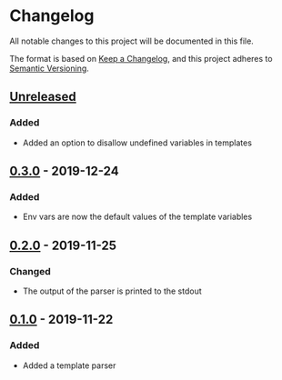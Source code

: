 # Changelog
All notable changes to this project will be documented in this file.

The format is based on [Keep a Changelog][clog], and this project adheres to [Semantic Versioning][semver].

## [Unreleased]

### Added
- Added an option to disallow undefined variables in templates

## [0.3.0] - 2019-12-24
### Added
- Env vars are now the default values of the template variables

## [0.2.0] - 2019-11-25
### Changed
- The output of the parser is printed to the stdout

## [0.1.0] - 2019-11-22
### Added
- Added a template parser


[unreleased]: https://github.com/spapanik/yashiro/compare/v0.3.0...main
[0.3.0]: https://github.com/spapanik/yashiro/compare/v0.2.0...v0.3.0
[0.2.0]: https://github.com/spapanik/yashiro/compare/v0.1.0...v0.2.0
[0.1.0]: https://github.com/spapanik/yashiro/releases/tag/v0.1.0

[clog]: https://keepachangelog.com/en/1.0.0/
[semver]: https://semver.org/spec/v2.0.0.html
